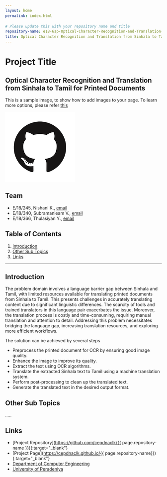```yaml
---
layout: home
permalink: index.html

# Please update this with your repository name and title
repository-name: e18-6sp-Optical-Character-Recognition-and-Translation-from-Sinhala-to-Tamil-for-Printed-Documents
title: Optical Character Recognition and Translation from Sinhala to Tamil for Printed Documents
---
```


[comment]: # "This is the standard layout for the project, but you can clean this and use your own template"

# Project Title
Optical Character Recognition and Translation from Sinhala to Tamil for Printed Documents
---

This is a sample image, to show how to add images to your page. To learn more options, please refer [this](https://projects.ce.pdn.ac.lk/docs/faq/how-to-add-an-image/)

![Sample Image](./images/sample.png)


## Team
-  E/18/245, Nishani K., [email](mailto:e18245@eng.pdn.ac.lk)
-  E/18/340, Subramanieam V., [email](mailto:e18340@eng.pdn.ac.lk)
-  E/18/366, Thulasiyan Y., [email](mailto:e18366@eng.pdn.ac.lk)

## Table of Contents
1. [Introduction](#introduction)
2. [Other Sub Topics](#other-sub-topics)
3. [Links](#links)

---

## Introduction


The problem domain involves a language barrier gap between Sinhala and Tamil, with limited resources available for translating printed documents from Sinhala to Tamil. This presents challenges in accurately translating content due to significant linguistic differences. The scarcity of tools and trained translators in this language pair exacerbates the issue. Moreover, the translation process is costly and time-consuming, requiring manual translation and attention to detail. Addressing this problem necessitates bridging the language gap, increasing translation resources, and exploring more efficient workflows.

The solution can be achieved by several steps
- Preprocess the printed document for OCR by ensuring good image quality.
- Enhance the image to improve its quality.
- Extract the text using OCR algorithms.
- Translate the extracted Sinhala text to Tamil using a machine translation system.
- Perform post-processing to clean up the translated text.
- Generate the translated text in the desired output format.

## Other Sub Topics

.....

## Links

- [Project Repository](https://github.com/cepdnaclk/{{ page.repository-name }}){:target="_blank"}
- [Project Page](https://cepdnaclk.github.io/{{ page.repository-name}}){:target="_blank"}
- [Department of Computer Engineering](http://www.ce.pdn.ac.lk/)
- [University of Peradeniya](https://eng.pdn.ac.lk/)


[//]: # (Please refer this to learn more about Markdown syntax)
[//]: # (https://github.com/adam-p/markdown-here/wiki/Markdown-Cheatsheet)

